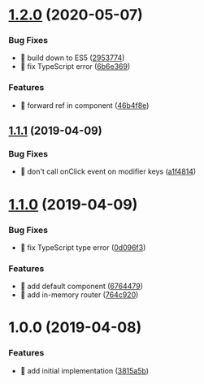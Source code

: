 # [1.2.0](https://github.com/streamich/react-router-lite/compare/v1.1.1...v1.2.0) (2020-05-07)


### Bug Fixes

* 🐛 build down to ES5 ([2953774](https://github.com/streamich/react-router-lite/commit/2953774))
* 🐛 fix TypeScript error ([6b6e369](https://github.com/streamich/react-router-lite/commit/6b6e369))


### Features

* 🎸 forward ref in <Link> component ([46b4f8e](https://github.com/streamich/react-router-lite/commit/46b4f8e))

## [1.1.1](https://github.com/streamich/react-router-lite/compare/v1.1.0...v1.1.1) (2019-04-09)


### Bug Fixes

* 🐛 don't call onClick event on modifier keys ([a1f4814](https://github.com/streamich/react-router-lite/commit/a1f4814))

# [1.1.0](https://github.com/streamich/react-router-lite/compare/v1.0.0...v1.1.0) (2019-04-09)


### Bug Fixes

* 🐛 fix TypeScript type error ([0d096f3](https://github.com/streamich/react-router-lite/commit/0d096f3))


### Features

* 🎸 add default <Provider> component ([6764479](https://github.com/streamich/react-router-lite/commit/6764479))
* 🎸 add in-memory router ([764c920](https://github.com/streamich/react-router-lite/commit/764c920))

# 1.0.0 (2019-04-08)


### Features

* 🎸 add initial implementation ([3815a5b](https://github.com/streamich/react-router-lite/commit/3815a5b))
